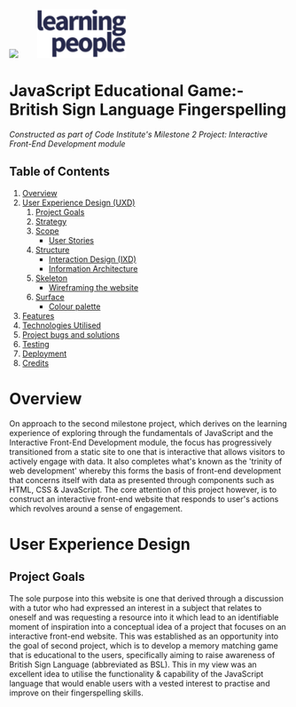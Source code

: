 <div>
   <img src="https://codeinstitute.s3.amazonaws.com/fullstack/ci_logo_small.png" style="margin: 0; padding-right: 15px;">
   <img src="assets/images/learning-people-logo.png" style="margin: 0; padding-left: 15px; width: auto; height: 88px;">
</div>

# JavaScript Educational Game:- British Sign Language Fingerspelling
*Constructed as part of Code Institute's Milestone 2 Project: Interactive Front-End Development module*

## Table of Contents

1. [Overview](#overview)
2. [User Experience Design (UXD)](#user-experience-design-uxd)
   1. [Project Goals](#project-goals)
   2. [Strategy](#)
   3. [Scope](#)
      - [User Stories](#)
   4. [Structure](#)
      - [Interaction Design (IXD)](#)
      - [Information Architecture](#)
   5. [Skeleton](#)
      - [Wireframing the website](#)
   6. [Surface](#)
      - [Colour palette](#)
3. [Features](#)
4. [Technologies Utilised](#)
5. [Project bugs and solutions](#)
6. [Testing](#)
7. [Deployment](#)
8. [Credits](#)

# Overview

On approach to the second milestone project, which derives on the learning experience of exploring 
through the fundamentals of JavaScript and the Interactive Front-End Development module, the focus has 
progressively transitioned from a static site to one that is interactive that allows visitors to actively 
engage with data. It also completes what's known as the 'trinity of web development' whereby this forms 
the basis of front-end development that concerns itself with data as presented through components such as 
HTML, CSS & JavaScript. The core attention of this project however, is to construct an interactive 
front-end website that responds to user's actions which revolves around a sense of engagement.

# User Experience Design

## Project Goals

The sole purpose into this website is one that derived through a discussion with a tutor who had 
expressed an interest in a subject that relates to oneself and was requesting a resource into it which 
lead to an identifiable moment of inspiration into a conceptual idea of a project that focuses on an 
interactive front-end website. This was established as an opportunity into the goal of second project, 
which is to develop a memory matching game that is educational to the users, specifically aiming to raise 
awareness of British Sign Language (abbreviated as BSL). This in my view was an excellent idea to utilise 
the functionality & capability of the JavaScript language that would enable users with a vested interest 
to practise and improve on their fingerspelling skills.